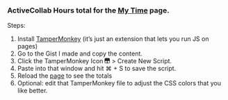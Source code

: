 ### ActiveCollab Hours total for the [My Time](https://app.activecollab.com/207970/my-time) page.

Steps:

1. Install [TamperMonkey](https://www.tampermonkey.net/) (it’s just an extension that lets you run JS on pages) 
1. Go to the Gist I made and copy the content. 
1. Click the TamperMonkey Icon ![TamperMonkey Icon](https://raw.githubusercontent.com/sr4136/activecollab-totals/master/tampermonkey_icon.png) > Create New Script. 
1. Paste into that window and hit ⌘ + S to save the script. 
1. Reload the [page](https://app.activecollab.com/207970/my-time) to see the totals
1. Optional: edit that TamperMonkey file to adjust the CSS colors that you like better.
